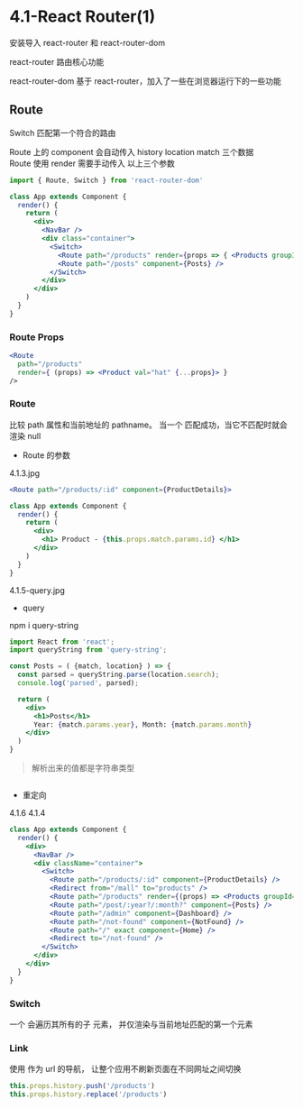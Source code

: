 # 4.1-React Router(1)

安装导入 react-router 和 react-router-dom

react-router 路由核心功能

react-router-dom 基于 react-router，加入了一些在浏览器运行下的一些功能


## Route

Switch 匹配第一个符合的路由

Route 上的 component 会自动传入 history location match 三个数据 <br>
Route 使用 render 需要手动传入 以上三个参数

```jsx
import { Route, Switch } from 'react-router-dom'

class App extends Component {
  render() {
    return (
      <div>
        <NavBar />
        <div class="container">
          <Switch>
            <Route path="/products" render={props => { <Products groupId={99} {...props} /> }} />
            <Route path="/posts" component={Posts} />
          </Switch>
        </div> 
      </div>
    )
  }
}

```

### Route Props

```jsx
<Route 
  path="/products"
  render={ (props) => <Product val="hat" {...props}> }
/>
```

### Route

比较 path 属性和当前地址的 pathname。 当一个 <Route> 匹配成功，当它不匹配时就会渲染 null

* Route 的参数

4.1.3.jpg

```jsx
<Route path="/products/:id" component={ProductDetails}>
```

```jsx
class App extends Component {
  render() {
    return (
      <div>
        <h1> Product - {this.props.match.params.id} </h1>
      </div>
    )
  }
}
```

4.1.5-query.jpg

* query

npm i query-string

```jsx
import React from 'react';
import queryString from 'query-string';

const Posts = ( {match, location} ) => {
  const parsed = queryString.parse(location.search);
  console.log('parsed', parsed);

  return (
    <div>
      <h1>Posts</h1>
      Year: {match.params.year}, Month: {match.params.month}
    </div>
  )
}
```

> 解析出来的值都是字符串类型

```jsx

```

* 重定向

4.1.6 4.1.4

```jsx
class App extends Component {
  render() {
    <div>
      <NavBar />
      <div className="container">
        <Switch>
          <Route path="/products/:id" component={ProductDetails} />
          <Redirect from="/mall" to="products" />
          <Route path="/products" render={(props) => <Products groupId="99" {...props} />} />
          <Route path="/post/:year?/:month?" component={Posts} />
          <Route path="/admin" component={Dashboard} />
          <Route path="/not-found" component={NotFound} />
          <Route path="/" exact component={Home} />
          <Redirect to="/not-found" />
        </Switch>
      </div>
    </div>
  }
}
```

### Switch

一个 <Switch> 会遍历其所有的子 <Route> 元素， 并仅渲染与当前地址匹配的第一个元素

### Link

使用 <Link> 作为 url 的导航， 让整个应用不刷新页面在不同网址之间切换



```jsx
this.props.history.push('/products')
this.props.history.replace('/products')
```